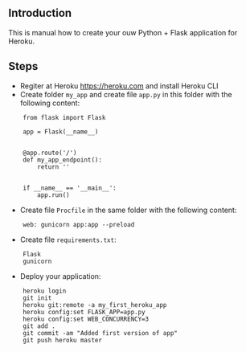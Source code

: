 Introduction
------------
This is manual how to create your ouw Python + Flask application for Heroku.

Steps
-----

* Regiter at Heroku https://heroku.com and install Heroku CLI
* Create folder `my_app` and create file `app.py` in this folder with the following content:

```
    from flask import Flask
    
    app = Flask(__name__)
    
    
    @app.route('/')
    def my_app_endpoint():    
        return ''
    
    
    if __name__ == '__main__':
        app.run()
```

* Create file `Procfile` in the same folder with the following content:

```
    web: gunicorn app:app --preload
```

* Create file `requirements.txt`:

```
    Flask
    gunicorn
```
 
* Deploy your application:

```
    heroku login
    git init
    heroku git:remote -a my_first_heroku_app
    heroku config:set FLASK_APP=app.py
    heroku config:set WEB_CONCURRENCY=3
    git add .
    git commit -am "Added first version of app"
    git push heroku master
```

